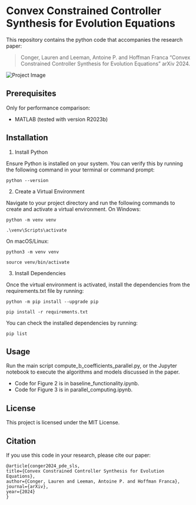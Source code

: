 # Convex Constrained Controller Synthesis for Evolution Equations
This repository contains the python code that accompanies the research paper:
> Conger, Lauren and Leeman, Antoine P. and Hoffman Franca “Convex Constrained Controller Synthesis for Evolution Equations”
> arXiv 2024.

![Project Image](img/response.png)

## Prerequisites

Only for performance comparison:
- MATLAB (tested with version R2023b)

## Installation
1. Install Python

Ensure Python is installed on your system. You can verify this by running the following command in your terminal or command prompt:

```
python --version
```
2. Create a Virtual Environment

Navigate to your project directory and run the following commands to create and activate a virtual environment.
On Windows:

```
python -m venv venv
```
```
.\venv\Scripts\activate
```
On macOS/Linux:

```
python3 -m venv venv
```
```
source venv/bin/activate
```

3. Install Dependencies

Once the virtual environment is activated, install the dependencies from the requirements.txt file by running:

```
python -m pip install --upgrade pip
```
```
pip install -r requirements.txt
```
You can check the installed dependencies by running:

```
pip list
```

## Usage

Run the main script compute_b_coefficients_parallel.py, or the Jupyter notebook to execute the algorithms and models discussed in the paper.

- Code for Figure 2 is in baseline_functionality.ipynb.
- Code for Figure 3 is in parallel_computing.ipynb.

## License

This project is licensed under the MIT License.


## Citation

If you use this code in your research, please cite our paper:
  ```
@article{conger2024_pde_sls,
  title={Convex Constrained Controller Synthesis for Evolution Equations},
  author={Conger, Lauren and Leeman, Antoine P. and Hoffman Franca},
  journal={arXiv},
  year={2024}
}
  ```
